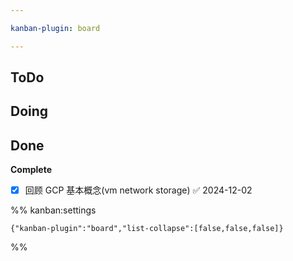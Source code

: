 ```yaml
---

kanban-plugin: board

---
```


## ToDo



## Doing



## Done

**Complete**
- [x] 回顾 GCP  基本概念(vm  network storage) ✅ 2024-12-02




%% kanban:settings
```
{"kanban-plugin":"board","list-collapse":[false,false,false]}
```
%%